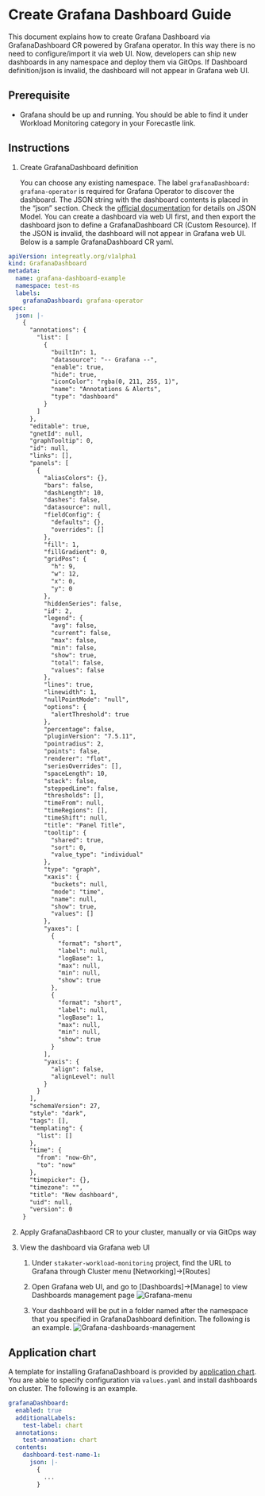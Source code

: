 # Create Grafana Dashboard Guide

This document explains how to create Grafana Dashboard via GrafanaDashboard CR powered by Grafana operator. In this way there is no need to configure/import it via web UI. Now, developers can ship new dashboards in any namespace and deploy them via GitOps. If Dashboard definition/json is invalid, the dashboard will not appear in Grafana web UI.

## Prerequisite

- Grafana should be up and running. You should be able to find it under Workload Monitoring category in your Forecastle link.

## Instructions  

1) Create GrafanaDashboard definition

   You can choose any existing namespace. The label `grafanaDashboard: grafana-operator` is required for Grafana Operator to discover the dashboard. The JSON string with the dashboard contents is placed in the “json” section. Check the [official documentation](https://grafana.com/docs/reference/dashboard/#dashboard-json) for details on JSON Model. You can create a dashboard via web UI first, and then export the dashboard json to define a GrafanaDashboard CR (Custom Resource). If the JSON is invalid, the dashboard will not appear in Grafana web UI. Below is a sample GrafanaDashboard CR yaml.

```yaml
apiVersion: integreatly.org/v1alpha1
kind: GrafanaDashboard
metadata:
  name: grafana-dashboard-example
  namespace: test-ns
  labels:
    grafanaDashboard: grafana-operator
spec:
  json: |-
    {
      "annotations": {
        "list": [
          {
            "builtIn": 1,
            "datasource": "-- Grafana --",
            "enable": true,
            "hide": true,
            "iconColor": "rgba(0, 211, 255, 1)",
            "name": "Annotations & Alerts",
            "type": "dashboard"
          }
        ]
      },
      "editable": true,
      "gnetId": null,
      "graphTooltip": 0,
      "id": null,
      "links": [],
      "panels": [
        {
          "aliasColors": {},
          "bars": false,
          "dashLength": 10,
          "dashes": false,
          "datasource": null,
          "fieldConfig": {
            "defaults": {},
            "overrides": []
          },
          "fill": 1,
          "fillGradient": 0,
          "gridPos": {
            "h": 9,
            "w": 12,
            "x": 0,
            "y": 0
          },
          "hiddenSeries": false,
          "id": 2,
          "legend": {
            "avg": false,
            "current": false,
            "max": false,
            "min": false,
            "show": true,
            "total": false,
            "values": false
          },
          "lines": true,
          "linewidth": 1,
          "nullPointMode": "null",
          "options": {
            "alertThreshold": true
          },
          "percentage": false,
          "pluginVersion": "7.5.11",
          "pointradius": 2,
          "points": false,
          "renderer": "flot",
          "seriesOverrides": [],
          "spaceLength": 10,
          "stack": false,
          "steppedLine": false,
          "thresholds": [],
          "timeFrom": null,
          "timeRegions": [],
          "timeShift": null,
          "title": "Panel Title",
          "tooltip": {
            "shared": true,
            "sort": 0,
            "value_type": "individual"
          },
          "type": "graph",
          "xaxis": {
            "buckets": null,
            "mode": "time",
            "name": null,
            "show": true,
            "values": []
          },
          "yaxes": [
            {
              "format": "short",
              "label": null,
              "logBase": 1,
              "max": null,
              "min": null,
              "show": true
            },
            {
              "format": "short",
              "label": null,
              "logBase": 1,
              "max": null,
              "min": null,
              "show": true
            }
          ],
          "yaxis": {
            "align": false,
            "alignLevel": null
          }
        }
      ],
      "schemaVersion": 27,
      "style": "dark",
      "tags": [],
      "templating": {
        "list": []
      },
      "time": {
        "from": "now-6h",
        "to": "now"
      },
      "timepicker": {},
      "timezone": "",
      "title": "New dashboard",
      "uid": null,
      "version": 0
    }
```

2. Apply GrafanaDashbaord CR to your cluster, manually or via GitOps way

3. View the dashboard via Grafana web UI

   1. Under `stakater-workload-monitoring` project, find the URL to Grafana through Cluster menu [Networking]->[Routes]
   2. Open Grafana web UI, and go to [Dashboards]->[Manage] to view Dashboards management page
      ![Grafana-menu](./images/grafana-menu.png)

   3. Your dashboard will be put in a folder named after the namespace that you specified in GrafanaDashboard definition. The following is an example. ![Grafana-dashboards-management](./images/grafana-dashboards-management.png)

## Application chart

A template for installing GrafanaDashboard is provided by [application chart](https://github.com/stakater-charts/application). You are able to specify configuration via `values.yaml` and install dashboards on cluster. The following is an example.

```yaml
grafanaDashboard:
  enabled: true
  additionalLabels:
    test-label: chart
  annotations: 
    test-annoation: chart
  contents:
    dashboard-test-name-1: 
      json: |-
        {
          ...
        }
```
